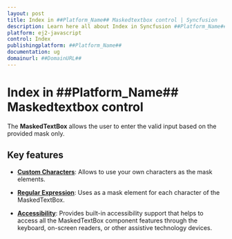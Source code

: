 ```yaml
---
layout: post
title: Index in ##Platform_Name## Maskedtextbox control | Syncfusion
description: Learn here all about Index in Syncfusion ##Platform_Name## Maskedtextbox control of Syncfusion Essential JS 2 and more.
platform: ej2-javascript
control: Index 
publishingplatform: ##Platform_Name##
documentation: ug
domainurl: ##DomainURL##
---
```


# Index in ##Platform_Name## Maskedtextbox control

The **MaskedTextBox** allows the user to enter the valid input based on the provided mask only.

## Key features

* **[Custom Characters](./mask-configuration#custom-characters)**: Allows to use your own characters as the mask elements.

* **[Regular Expression](./mask-configuration/#regular-expression)**: Uses as a mask element for each character of the MaskedTextBox.

* **[Accessibility](./accessibility/)**: Provides built-in accessibility support that helps to access all the MaskedTextBox component features through the keyboard,
  on-screen readers, or other assistive technology devices.

